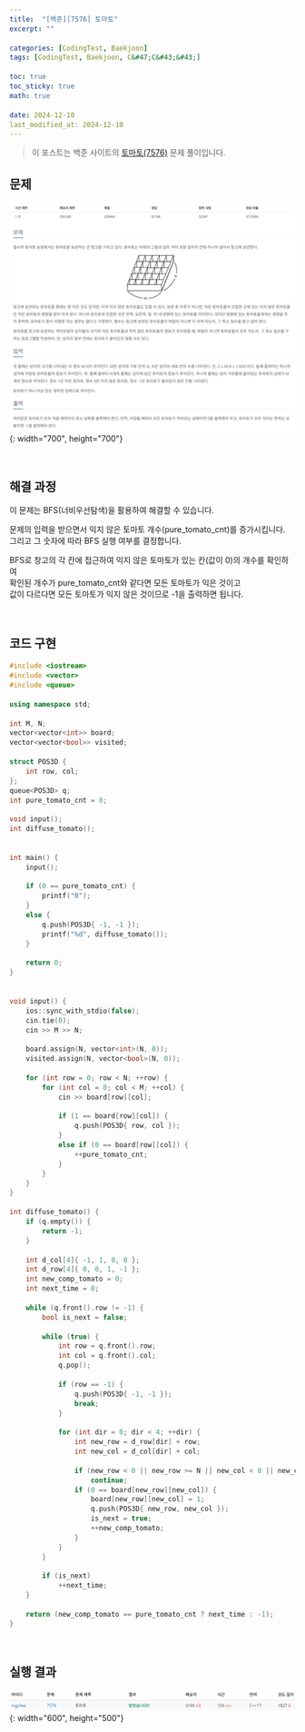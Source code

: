 ```yaml
---
title:  "[백준][7576] 토마토"
excerpt: ""

categories: [CodingTest, Baekjoon]
tags: [CodingTest, Baekjoon, C&#47;C&#43;&#43;]

toc: true
toc_sticky: true
math: true
 
date: 2024-12-10
last_modified_at: 2024-12-10
---
```


> 이 포스트는 백준 사이트의 [토마토(7576)](https://www.acmicpc.net/problem/7576) 문제 풀이입니다.  

## 문제

![문제](/assets/img/Boj/토마토7576_문제.png){: width="700", height="700"}  

<br/>

## 해결 과정

이 문제는 BFS(너비우선탐색)을 활용하여 해결할 수 있습니다.  

문제의 입력을 받으면서 익지 않은 토마토 개수(pure_tomato_cnt)를 증가시킵니다.  
그리고 그 숫자에 따라 BFS 실행 여부를 결정합니다.  

BFS로 창고의 각 칸에 접근하여 익지 않은 토마토가 있는 칸(값이 0)의 개수를 확인하여  
확인된 개수가 pure_tomato_cnt와 같다면 모든 토마토가 익은 것이고  
값이 다르다면 모든 토마토가 익지 않은 것이므로 -1을 출력하면 됩니다.  

<br/>

## 코드 구현

```c++
#include <iostream>
#include <vector>
#include <queue>

using namespace std;

int M, N;
vector<vector<int>> board;
vector<vector<bool>> visited;

struct POS3D {
	int row, col;
};
queue<POS3D> q;
int pure_tomato_cnt = 0;

void input();
int diffuse_tomato();


int main() {
	input();

	if (0 == pure_tomato_cnt) {
        printf("0");
    }
	else {
		q.push(POS3D{ -1, -1 });
		printf("%d", diffuse_tomato());
	}

	return 0;
}


void input() {
    ios::sync_with_stdio(false);
	cin.tie(0);
	cin >> M >> N;

    board.assign(N, vector<int>(N, 0));
    visited.assign(N, vector<bool>(N, 0));
    
	for (int row = 0; row < N; ++row) {
		for (int col = 0; col < M; ++col) {
			cin >> board[row][col];

			if (1 == board[row][col]) {
				q.push(POS3D{ row, col });
			}
			else if (0 == board[row][col]) {
				++pure_tomato_cnt;
			}
		}
	}
}

int diffuse_tomato() {
	if (q.empty()) {
        return -1;
    }

    int d_col[4]{ -1, 1, 0, 0 };
    int d_row[4]{ 0, 0, 1, -1 };
	int new_comp_tomato = 0;
	int next_time = 0;
	
    while (q.front().row != -1) {
		bool is_next = false;

		while (true) {
			int row = q.front().row;
			int col = q.front().col;
			q.pop();

			if (row == -1) {
				q.push(POS3D{ -1, -1 });
				break;
			}

			for (int dir = 0; dir < 4; ++dir) {
				int new_row = d_row[dir] + row;
				int new_col = d_col[dir] + col;

				if (new_row < 0 || new_row >= N || new_col < 0 || new_col >= M)
					continue;
				if (0 == board[new_row][new_col]) {
					board[new_row][new_col] = 1;
					q.push(POS3D{ new_row, new_col });
					is_next = true;
					++new_comp_tomato;
				}
			}
		}
		
		if (is_next)
			++next_time;
	}

	return (new_comp_tomato == pure_tomato_cnt ? next_time : -1);
}
```

<br/>

## 실행 결과

![결과](/assets/img/Boj/토마토7576_결과.png){: width="600", height="500"}  

<br/>